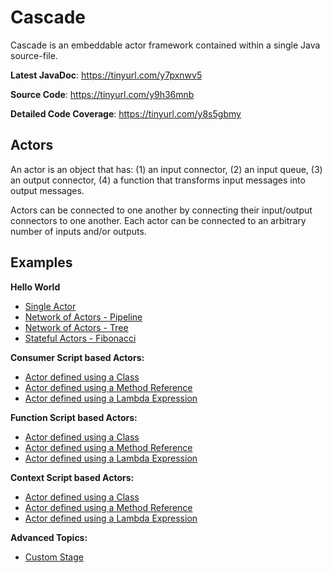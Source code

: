 # Cascade

Cascade is an embeddable actor framework contained within a single Java source-file. 

**Latest JavaDoc**: https://tinyurl.com/y7pxnwv5

**Source Code**: https://tinyurl.com/y9h36mnb

**Detailed Code Coverage**: https://tinyurl.com/y8s5gbmy

## Actors

An actor is an object that has: (1) an input connector, (2) an input queue, (3) an output connector, (4) a function that transforms input messages into output messages.

Actors can be connected to one another by connecting their input/output connectors to one another. Each actor can be connected to an arbitrary number of inputs and/or outputs. 

## Examples

**Hello World**
* [Single Actor](documentation/SingleActor.md)
* [Network of Actors - Pipeline](documentation/Pipeline.md)  
* [Network of Actors - Tree](documentation/Tree.md)
* [Stateful Actors - Fibonacci](documentation/ScatterGather.md)

**Consumer Script based Actors:**
* [Actor defined using a Class](documentation/ConsumerClass.md)
* [Actor defined using a Method Reference](documentation/ConsumerMethod.md)
* [Actor defined using a Lambda Expression](documentation/ConsumerLamda.md)

**Function Script based Actors:**
* [Actor defined using a Class](documentation/FunctionClass.md)
* [Actor defined using a Method Reference](documentation/FunctionMethod.md)
* [Actor defined using a Lambda Expression](documentation/FunctionLamda.md)

**Context Script based Actors:**
* [Actor defined using a Class](documentation/ContextClass.md)
* [Actor defined using a Method Reference](documentation/ContextMethod.md)
* [Actor defined using a Lambda Expression](documentation/ContextLamda.md)

**Advanced Topics:**
* [Custom Stage](documentation/CustomStage.md)
